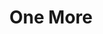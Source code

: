 ---
layout: archive
title: "One More"
tags:
  categories: web
ads: false
share: false
linkurl: "http://onemore.yaeji.nyc"
client: Yaeji
image:
  id: 44566971250
blurb: "Track and music video premiere site utilizing WebGL Shaders"
---